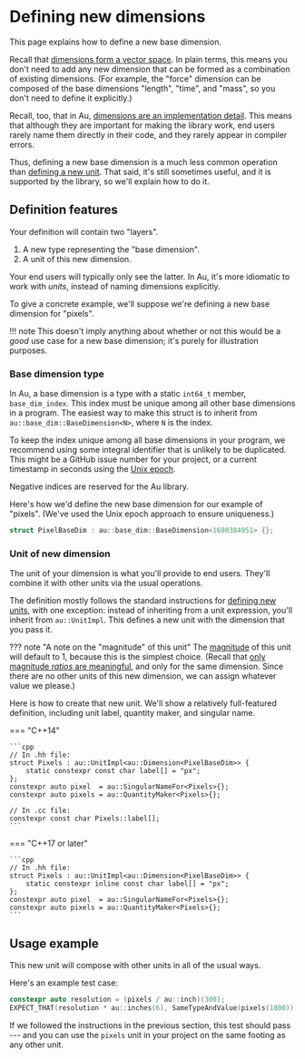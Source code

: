 # Defining new dimensions

This page explains how to define a new base dimension.

Recall that [dimensions form a vector space](../discussion/implementation/vector_space.md).  In
plain terms, this means you don't need to add any new dimension that can be formed as a combination
of existing dimensions.  (For example, the "force" dimension can be composed of the base dimensions
"length", "time", and "mass", so you don't need to define it explicitly.)

Recall, too, that in Au, [dimensions are an implementation
detail](../reference/detail/dimension.md).  This means that although they are important for making
the library work, end users rarely name them directly in their code, and they rarely appear in
compiler errors.

Thus, defining a new base dimension is a much less common operation than [defining a new
unit](./new-units.md).  That said, it's still sometimes useful, and it is supported by the library,
so we'll explain how to do it.

## Definition features

Your definition will contain two "layers".

1. A new type representing the "base dimension".
2. A unit of this new dimension.

Your end users will typically only see the latter.  In Au, it's more idiomatic to work with _units_,
instead of naming dimensions explicitly.

To give a concrete example, we'll suppose we're defining a new base dimension for "pixels".

!!! note
    This doesn't imply anything about whether or not this would be a _good_ use case for a new base
    dimension; it's purely for illustration purposes.

### Base dimension type

In Au, a base dimension is a type with a static `int64_t` member, `base_dim_index`.  This index must
be unique among all other base dimensions in a program.  The easiest way to make this struct is to
inherit from `au::base_dim::BaseDimension<N>`, where `N` is the index.

To keep the index unique among all base dimensions in your program, we recommend using some integral
identifier that is unlikely to be duplicated.  This might be a GitHub issue number for your project,
or a current timestamp in seconds using the [Unix epoch](https://www.epoch101.com/).

Negative indices are reserved for the Au library.

Here's how we'd define the new base dimension for our example of "pixels".  (We've used the Unix
epoch approach to ensure uniqueness.)

```cpp
struct PixelBaseDim : au::base_dim::BaseDimension<1690384951> {};
```

### Unit of new dimension

The unit of your dimension is what you'll provide to end users.  They'll combine it with other units
via the usual operations.

The definition mostly follows the standard instructions for [defining new units](./new-units.md),
with one exception: instead of inheriting from a unit expression, you'll inherit from
`au::UnitImpl`.  This defines a new unit with the dimension that you pass it.

??? note "A note on the \"magnitude\" of this unit"
    The [magnitude](../reference/magnitude.md) of this unit will default to 1, because this is the
    simplest choice.  (Recall that [only magnitude _ratios_ are
    meaningful](../reference/unit.md#unit-ratio), and only for the same dimension.  Since there are
    no other units of this new dimension, we can assign whatever value we please.)

Here is how to create that new unit.  We'll show a relatively full-featured definition, including
unit label, quantity maker, and singular name.

=== "C++14"

    ```cpp
    // In .hh file:
    struct Pixels : au::UnitImpl<au::Dimension<PixelBaseDim>> {
        static constexpr const char label[] = "px";
    };
    constexpr auto pixel  = au::SingularNameFor<Pixels>{};
    constexpr auto pixels = au::QuantityMaker<Pixels>{};

    // In .cc file:
    constexpr const char Pixels::label[];
    ```

=== "C++17 or later"

    ```cpp
    // In .hh file:
    struct Pixels : au::UnitImpl<au::Dimension<PixelBaseDim>> {
        static constexpr inline const char label[] = "px";
    };
    constexpr auto pixel  = au::SingularNameFor<Pixels>{};
    constexpr auto pixels = au::QuantityMaker<Pixels>{};
    ```

## Usage example

This new unit will compose with other units in all of the usual ways.

Here's an example test case:

```cpp
constexpr auto resolution = (pixels / au::inch)(300);
EXPECT_THAT(resolution * au::inches(6), SameTypeAndValue(pixels(1800)));
```

If we followed the instructions in the previous section, this test should pass --- and you can use
the `pixels` unit in your project on the same footing as any other unit.
